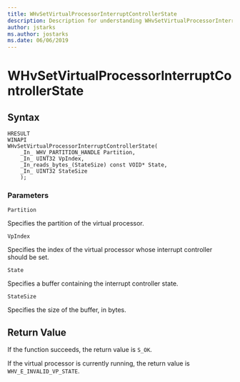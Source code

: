 ```yaml
---
title: WHvSetVirtualProcessorInterruptControllerState
description: Description for understanding WHvSetVirtualProcessorInterruptControllerState and its parameters, return value, and syntax. 
author: jstarks
ms.author: jostarks
ms.date: 06/06/2019
---
```


# WHvSetVirtualProcessorInterruptControllerState

## Syntax

```
HRESULT
WINAPI
WHvSetVirtualProcessorInterruptControllerState(
    _In_ WHV_PARTITION_HANDLE Partition,
    _In_ UINT32 VpIndex,
    _In_reads_bytes_(StateSize) const VOID* State,
    _In_ UINT32 StateSize
    );
```

### Parameters

`Partition`

Specifies the partition of the virtual processor.

`VpIndex`

Specifies the index of the virtual processor whose interrupt controller should be set.

`State`

Specifies a buffer containing the interrupt controller state.

`StateSize`

Specifies the size of the buffer, in bytes.

## Return Value

If the function succeeds, the return value is `S_OK`.

If the virtual processor is currently running, the return value is `WHV_E_INVALID_VP_STATE`.
